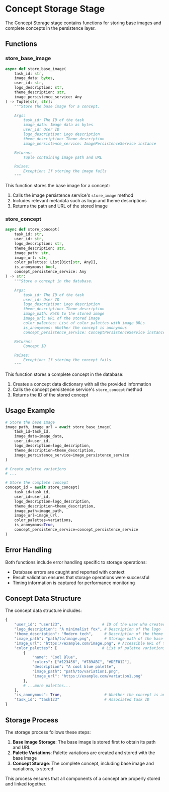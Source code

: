 # Concept Storage Stage

The Concept Storage stage contains functions for storing base images and complete concepts in the persistence layer.

## Functions

### store_base_image

```python
async def store_base_image(
    task_id: str,
    image_data: bytes,
    user_id: str,
    logo_description: str,
    theme_description: str,
    image_persistence_service: Any
) -> Tuple[str, str]:
    """Store the base image for a concept.

    Args:
        task_id: The ID of the task
        image_data: Image data as bytes
        user_id: User ID
        logo_description: Logo description
        theme_description: Theme description
        image_persistence_service: ImagePersistenceService instance

    Returns:
        Tuple containing image path and URL

    Raises:
        Exception: If storing the image fails
    """
```

This function stores the base image for a concept:

1. Calls the image persistence service's `store_image` method
2. Includes relevant metadata such as logo and theme descriptions
3. Returns the path and URL of the stored image

### store_concept

```python
async def store_concept(
    task_id: str,
    user_id: str,
    logo_description: str,
    theme_description: str,
    image_path: str,
    image_url: str,
    color_palettes: List[Dict[str, Any]],
    is_anonymous: bool,
    concept_persistence_service: Any
) -> str:
    """Store a concept in the database.

    Args:
        task_id: The ID of the task
        user_id: User ID
        logo_description: Logo description
        theme_description: Theme description
        image_path: Path to the stored image
        image_url: URL of the stored image
        color_palettes: List of color palettes with image URLs
        is_anonymous: Whether the concept is anonymous
        concept_persistence_service: ConceptPersistenceService instance

    Returns:
        Concept ID

    Raises:
        Exception: If storing the concept fails
    """
```

This function stores a complete concept in the database:

1. Creates a concept data dictionary with all the provided information
2. Calls the concept persistence service's `store_concept` method
3. Returns the ID of the stored concept

## Usage Example

```python
# Store the base image
image_path, image_url = await store_base_image(
    task_id=task_id,
    image_data=image_data,
    user_id=user_id,
    logo_description=logo_description,
    theme_description=theme_description,
    image_persistence_service=image_persistence_service
)

# Create palette variations
# ...

# Store the complete concept
concept_id = await store_concept(
    task_id=task_id,
    user_id=user_id,
    logo_description=logo_description,
    theme_description=theme_description,
    image_path=image_path,
    image_url=image_url,
    color_palettes=variations,
    is_anonymous=True,
    concept_persistence_service=concept_persistence_service
)
```

## Error Handling

Both functions include error handling specific to storage operations:

- Database errors are caught and reported with context
- Result validation ensures that storage operations were successful
- Timing information is captured for performance monitoring

## Concept Data Structure

The concept data structure includes:

```python
{
    "user_id": "user123",                  # ID of the user who created the concept
    "logo_description": "A minimalist fox", # Description of the logo
    "theme_description": "Modern tech",     # Description of the theme
    "image_path": "path/to/image.png",      # Storage path of the base image
    "image_url": "https://example.com/image.png", # Accessible URL of the base image
    "color_palettes": [                    # List of palette variations
        {
            "name": "Cool Blue",
            "colors": ["#123456", "#789ABC", "#DEF012"],
            "description": "A cool blue palette",
            "image_path": "path/to/variation1.png",
            "image_url": "https://example.com/variation1.png"
        },
        # ...more palettes...
    ],
    "is_anonymous": True,                   # Whether the concept is anonymous
    "task_id": "task123"                    # Associated task ID
}
```

## Storage Process

The storage process follows these steps:

1. **Base Image Storage**: The base image is stored first to obtain its path and URL
2. **Palette Variations**: Palette variations are created and stored with the base image
3. **Concept Storage**: The complete concept, including base image and variations, is stored

This process ensures that all components of a concept are properly stored and linked together.
